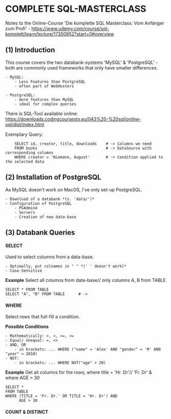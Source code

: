 # COMPLETE SQL-MASTERCLASS

Notes to the Online-Course 'Die komplette SQL Masterclass: Vom Anfänger zum Profi' - https://www.udemy.com/course/sql-komplett/learn/lecture/17350952?start=0#overview

## (1) Introduction
This course covers the two databank-systems 'MySQL' & 'PostgreSQL' - both are commonly used frameworks that only have smaller differences.   

	- MySQL:
		- Less Features than PostgreSQL 
		- often part of WebHosters

	- PostgreSQL:
		- more features than MySQL 
		- ideal for complex queries


There is SQL-Tool available online: https://downloads.codingcoursestv.eu/043%20-%20sql/online-sql/dist/index.html

Exemplary Query:

		SELECT id, creator, title, downloads    # -> Columns we need
		FROM books 								# -> DataSource with corresponding columns
		WHERE creator = 'Niemann, August'       # -> Condition applied to the selected data

## (2) Installation of PostgreSQL
As MySQL doesn't work on MacOS, I've only set-up PostgreSQL. <br/> 

	- Download of a databank *(s. 'data/')*
	- Configuration of PostgreSQL
		- PGAdmin4 
		- Servers
		- Creation of new data-base

## (3) Databank Queries
#### SELECT
Used to select columns from a data-base. <br/> 

	- Optimally, put colnames in " " *(' ' doesn't work)*
	- Case-Sensitive

**Example**
Select all columns from data-base// only columns A, B from TABLE 

	SELECT * FROM TABLE			
	SELECT "A", "B" FROM TABLE		# -> 

#### WHERE 
Select rows that full-fill a condition. <br/> 

**Possible Conditions**  

	- Mathematically: >, <, >=, <=
	- Equal/ Unequal: =, <>
	- AND, OR
		- in brackets: ... WHERE ("name" = 'Alex' AND "gender" = 'M' AND "year" = 2010)
	- NOT:
		- in brackets: ... WHERE NOT("age" > 20) 

**Example**
Get all columns for the rows, where title = 'Hr. Dr'// 'Fr. Dr' & where AGE > 30

	SELECT * 
	FROM TABLE
	WHERE (TITLE = 'Fr. Dr.' OR TITLE = 'Hr. Dr') AND	
		  AGE > 30  							

#### COUNT & DISTINCT





